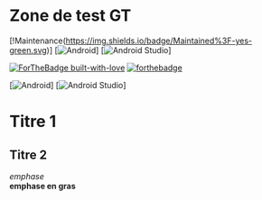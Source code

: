 # Zone de test GT

[!Maintenance(https://img.shields.io/badge/Maintained%3F-yes-green.svg)]
[![Android](https://img.shields.io/badge/Dev-Android-success)]
[![Android Studio](https://img.shields.io/badge/Android-Studio-blue)]


[![ForTheBadge built-with-love](http://ForTheBadge.com/images/badges/built-with-love.svg)](https://GitHub.com/Naereen/)
[![forthebadge](https://forthebadge.com/images/badges/built-for-android.svg)](https://forthebadge.com)

[![Android](https://img.shields.io/badge/Dev-Android-success)]
[![Android Studio](https://img.shields.io/badge/Android-Studio-blue)]

# Titre 1
## Titre 2


_emphase_  
__emphase en gras__